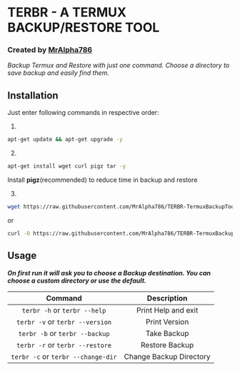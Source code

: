 # TERBR - A TERMUX BACKUP/RESTORE TOOL

### Created by [MrAlpha786](https://github.com/MrAlpha786)

_Backup Termux and Restore with just one command. Choose a directory to save backup and easily find them._

## Installation

Just enter following commands in respective order:

1.
```bash
apt-get update && apt-get upgrade -y
```
2.
```bash
apt-get install wget curl pigz tar -y
```

Install __pigz__(recommended) to reduce time in backup and restore

3.
```bash
wget https://raw.githubusercontent.com/MrAlpha786/TERBR-TermuxBackupTool/master/terbr && chmod u+x terbr && mv terbr $PREFIX/bin/
```
or
```bash
curl -O https://raw.githubusercontent.com/MrAlpha786/TERBR-TermuxBackupTool/master/terbr && chmod u+x terbr && mv terbr $PREFIX/bin/
```
## Usage

***On first run it will ask you to choose a Backup destination. You can choose a custom directory or use the default.*** 


| __Command__ | __Description__ |
| :-----: | :-----: |
| `terbr -h` or `terbr --help` | Print Help and exit |
| `terbr -v` or `terbr --version` | Print Version |
| `terbr -b` or `terbr --backup` | Take Backup |
| `terbr -r` or `terbr --restore` | Restore Backup |
| `terbr -c` or `terbr --change-dir` | Change Backup Directory |
